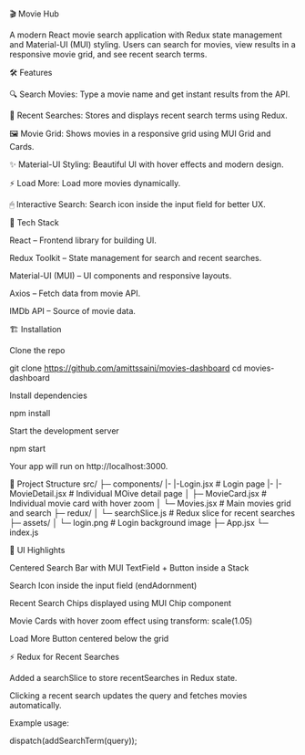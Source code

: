🎬 Movie Hub

A modern React movie search application with Redux state management and Material-UI (MUI) styling.
Users can search for movies, view results in a responsive movie grid, and see recent search terms.

🛠 Features

🔍 Search Movies: Type a movie name and get instant results from the API.

📝 Recent Searches: Stores and displays recent search terms using Redux.

🖼 Movie Grid: Shows movies in a responsive grid using MUI Grid and Cards.

✨ Material-UI Styling: Beautiful UI with hover effects and modern design.

⚡ Load More: Load more movies dynamically.

🖱 Interactive Search: Search icon inside the input field for better UX.

📂 Tech Stack

React – Frontend library for building UI.

Redux Toolkit – State management for search and recent searches.

Material-UI (MUI) – UI components and responsive layouts.

Axios – Fetch data from movie API.

IMDb API – Source of movie data.

🏗 Installation

Clone the repo

git clone https://github.com/amittssaini/movies-dashboard
cd movies-dashboard


Install dependencies

npm install


Start the development server

npm start


Your app will run on http://localhost:3000.

🧩 Project Structure
src/
├─ components/
|- |-Login.jsx            # Login page 
|- |-MovieDetail.jsx      # Individual MOive detail page 
│  ├─ MovieCard.jsx       # Individual movie card with hover zoom
│  └─ Movies.jsx          # Main movies grid and search
├─ redux/
│  └─ searchSlice.js     # Redux slice for recent searches
├─ assets/
│  └─ login.png          # Login background image
├─ App.jsx
└─ index.js

🎨 UI Highlights

Centered Search Bar with MUI TextField + Button inside a Stack

Search Icon inside the input field (endAdornment)

Recent Search Chips displayed using MUI Chip component

Movie Cards with hover zoom effect using transform: scale(1.05)

Load More Button centered below the grid

⚡ Redux for Recent Searches

Added a searchSlice to store recentSearches in Redux state.

Clicking a recent search updates the query and fetches movies automatically.

Example usage:

dispatch(addSearchTerm(query));
